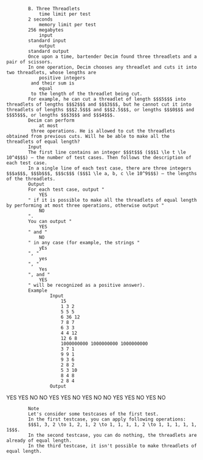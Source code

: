 			B. Three Threadlets
				time limit per test
			2 seconds
				memory limit per test
			256 megabytes
				input
			standard input
				output
			standard output
			Once upon a time, bartender Decim found three threadlets and a pair of scissors.
			In one operation, Decim chooses any threadlet and cuts it into two threadlets, whose lengths are 
				positive integers
			 and their sum is 
				equal
			 to the length of the threadlet being cut.
			For example, he can cut a threadlet of length $$$5$$$ into threadlets of lengths $$$2$$$ and $$$3$$$, but he cannot cut it into threadlets of lengths $$$2.5$$$ and $$$2.5$$$, or lengths $$$0$$$ and $$$5$$$, or lengths $$$3$$$ and $$$4$$$.
			Decim can perform 
				at most
			 three operations. He is allowed to cut the threadlets obtained from previous cuts. Will he be able to make all the threadlets of equal length?
			Input
			The first line contains an integer $$$t$$$ ($$$1 \le t \le 10^4$$$) — the number of test cases. Then follows the description of each test case.
			In a single line of each test case, there are three integers $$$a$$$, $$$b$$$, $$$c$$$ ($$$1 \le a, b, c \le 10^9$$$) — the lengths of the threadlets.
			Output
			For each test case, output "
				YES
			" if it is possible to make all the threadlets of equal length by performing at most three operations, otherwise output "
				NO
			".
			You can output "
				YES
			" and "
				NO
			" in any case (for example, the strings "
				yEs
			", "
				yes
			", "
				Yes
			", and "
				YES
			" will be recognized as a positive answer).
			Example
					Input
						15
						1 3 2
						5 5 5
						6 36 12
						7 8 7
						6 3 3
						4 4 12
						12 6 8
						1000000000 1000000000 1000000000
						3 7 1
						9 9 1
						9 3 6
						2 8 2
						5 3 10
						8 4 8
						2 8 4
					Output
					
YES
YES
NO
NO
YES
YES
NO
YES
NO
NO
YES
YES
NO
YES
NO

			Note
			Let's consider some testcases of the first test.
			In the first testcase, you can apply following operations:
			$$$1, 3, 2 \to 1, 2, 1, 2 \to 1, 1, 1, 1, 2 \to 1, 1, 1, 1, 1, 1$$$.
			In the second testcase, you can do nothing, the threadlets are already of equal length.
			In the third testcase, it isn't possible to make threadlets of equal length.
